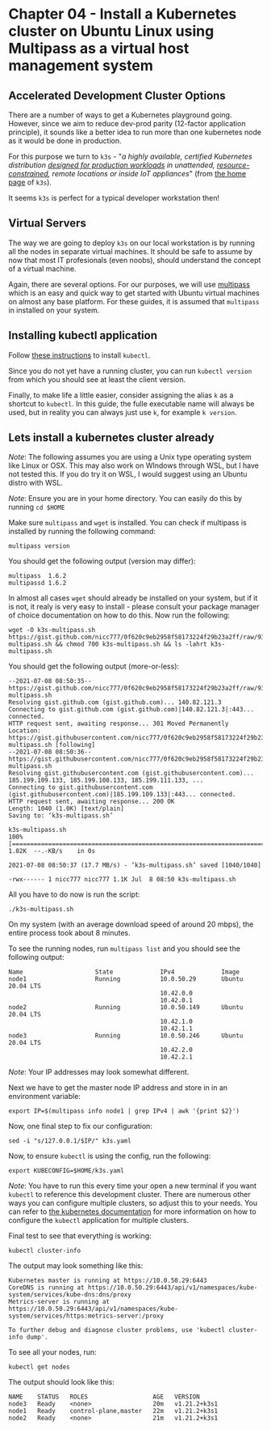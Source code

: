 # Chapter 04 - Install a Kubernetes cluster on Ubuntu Linux using Multipass as a virtual host management system

## Accelerated Development Cluster Options

There are a number of ways to get a Kubernetes playground going. However, since we aim to reduce dev-prod parity (12-factor application principle), it sounds like a better idea to run more than one kubernetes node as it would be done in production.

For this purpose we turn to `k3s` - "_a highly available, certified Kubernetes distribution <span style="text-decoration:underline">*designed for production workloads*</span> in unattended, <span style="text-decoration:underline">*resource-constrained*</span>, remote locations or inside IoT appliances_" (from [the home page](https://k3s.io/) of `k3s`).

It seems `k3s` is perfect for a typical developer workstation then!

## Virtual Servers

The way we are going to deploy `k3s` on our local workstation is by running all the nodes in separate virtual machines. It should be safe to assume by now that most IT profesionals (even noobs), should understand the concept of a virtual machine.

Again, there are several options. For our purposes, we will use [multipass](https://multipass.run/) which is an easy and quick way to get started with Ubuntu virtual machines on almost any base platform. For these guides, it is assumed that `multipass` in installed on your system.

## Installing kubectl application

Follow [these instructions](https://kubernetes.io/docs/tasks/tools/install-kubectl-linux/) to install `kubectl`.

Since you do not yet have a running cluster, you can run `kubectl version` from which you should see at least the client version.

Finally, to make life a little easier, consider assigning the alias `k` as a shortcut to `kubectl`. In this guide, the fulle executable name will always be used, but in reality you can always just use `k`, for example `k version`.

## Lets install a kubernetes cluster already

_*Note*_: The following assumes you are using a Unix type operating system like Linux or OSX. This may also work on WIndows through WSL, but I have not tested this. If you do try it on WSL, I would suggest using an Ubuntu distro with WSL.

_*Note*_: Ensure you are in your home directory. You can easily do this by running `cd $HOME`

Make sure `multipass` and `wget` is installed. You can check if multipass is installed by running the following command:

```shell
multipass version
```

You should get the following output (version may differ):

```text
multipass  1.6.2
multipassd 1.6.2
```

In almost all cases `wget` should already be installed on your system, but if it is not, it realy is very easy to install - please consult your package manager of choice documentation on how to do this. Now run the following:

```shell
wget -O k3s-multipass.sh https://gist.github.com/nicc777/0f620c9eb2958f58173224f29b23a2ff/raw/938513b9ce35b9a0a1aaf4f82e58cce073d3157a/k3s-multipass.sh && chmod 700 k3s-multipass.sh && ls -lahrt k3s-multipass.sh
```

You should get the following output (more-or-less):

```text
--2021-07-08 08:50:35--  https://gist.github.com/nicc777/0f620c9eb2958f58173224f29b23a2ff/raw/938513b9ce35b9a0a1aaf4f82e58cce073d3157a/k3s-multipass.sh
Resolving gist.github.com (gist.github.com)... 140.82.121.3
Connecting to gist.github.com (gist.github.com)|140.82.121.3|:443... connected.
HTTP request sent, awaiting response... 301 Moved Permanently
Location: https://gist.githubusercontent.com/nicc777/0f620c9eb2958f58173224f29b23a2ff/raw/938513b9ce35b9a0a1aaf4f82e58cce073d3157a/k3s-multipass.sh [following]
--2021-07-08 08:50:36--  https://gist.githubusercontent.com/nicc777/0f620c9eb2958f58173224f29b23a2ff/raw/938513b9ce35b9a0a1aaf4f82e58cce073d3157a/k3s-multipass.sh
Resolving gist.githubusercontent.com (gist.githubusercontent.com)... 185.199.109.133, 185.199.108.133, 185.199.111.133, ...
Connecting to gist.githubusercontent.com (gist.githubusercontent.com)|185.199.109.133|:443... connected.
HTTP request sent, awaiting response... 200 OK
Length: 1040 (1.0K) [text/plain]
Saving to: ‘k3s-multipass.sh’

k3s-multipass.sh                                                      100%[=========================================================================================================================================================================>]   1.02K  --.-KB/s    in 0s

2021-07-08 08:50:37 (17.7 MB/s) - ‘k3s-multipass.sh’ saved [1040/1040]

-rwx------ 1 nicc777 nicc777 1.1K Jul  8 08:50 k3s-multipass.sh
```

All you have to do now is run the script:

```shell
./k3s-multipass.sh
```

On my system (with an average download speed of around 20 mbps), the entire process took about 8 minutes.

To see the running nodes, run `multipass list` and you should see the following output:

```text
Name                    State             IPv4             Image
node1                   Running           10.0.50.29       Ubuntu 20.04 LTS
                                          10.42.0.0
                                          10.42.0.1
node2                   Running           10.0.50.149      Ubuntu 20.04 LTS
                                          10.42.1.0
                                          10.42.1.1
node3                   Running           10.0.50.246      Ubuntu 20.04 LTS
                                          10.42.2.0
                                          10.42.2.1
```

_*Note*_: Your IP addresses may look somewhat different.

Next we have to get the master node IP address and store in in an environment variable:

```shell
export IP=$(multipass info node1 | grep IPv4 | awk '{print $2}')
```

Now, one final step to fix our configuration:

```shell
sed -i "s/127.0.0.1/$IP/" k3s.yaml
```

Now, to ensure `kubectl` is using the config, run the following:

```shell
export KUBECONFIG=$HOME/k3s.yaml
```

_*Note*_: You have to run this every time your open a new terminal if you want `kubectl` to reference this development cluster. There are numerous other ways you can configure multiple clusters, so adjust this to your needs. You can refer to [the kubernetes documentation](https://kubernetes.io/docs/tasks/access-application-cluster/configure-access-multiple-clusters/) for more information on how to configure the `kubectl` application for multiple clusters.

Final test to see that everything is working:

```shell
kubectl cluster-info
```

The output may look something like this:

```text
Kubernetes master is running at https://10.0.50.29:6443
CoreDNS is running at https://10.0.50.29:6443/api/v1/namespaces/kube-system/services/kube-dns:dns/proxy
Metrics-server is running at https://10.0.50.29:6443/api/v1/namespaces/kube-system/services/https:metrics-server:/proxy

To further debug and diagnose cluster problems, use 'kubectl cluster-info dump'.
```

To see all your nodes, run:

```shell
kubectl get nodes
```

The output should look like this:

```text
NAME    STATUS   ROLES                  AGE   VERSION
node3   Ready    <none>                 20m   v1.21.2+k3s1
node1   Ready    control-plane,master   22m   v1.21.2+k3s1
node2   Ready    <none>                 21m   v1.21.2+k3s1
```


